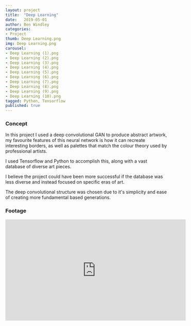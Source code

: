 ```yaml
---
layout: project
title:  "Deep Learning"
date:   2019-05-01
author: Ben Windley
categories:
- Project
thumb: Deep Learning.png
img: Deep Learning.png
carousel:
- Deep Learning (1).png
- Deep Learning (2).png
- Deep Learning (3).png
- Deep Learning (4).png
- Deep Learning (5).png
- Deep Learning (6).png
- Deep Learning (7).png
- Deep Learning (8).png
- Deep Learning (9).png
- Deep Learning (10).png
tagged: Python, Tensorflow
published: true
---
```


### Concept

In this project I used a deep convolutional GAN to produce abstract artwork, my favourite features of this neural network is how it can recreate interesting borders, as well as palettes that match the colour theory used by professional artists.

I used Tensorflow and Python to accomplish this, along with a vast database of diverse art pieces.

I believe the project could have been more successful if the database was less diverse and instead focused on specific eras of art. 

The deep convolutional structure was chosen due to it's simplicity and ease of creating more fundamental based generations.

### Footage

<p style="text-align: center">
<iframe width="560" height="315" src="https://www.youtube.com/embed/Id_QHFOpT5Y?rel=0&amp;showinfo=0" frameborder="0" allow="autoplay; encrypted-media" allowfullscreen></iframe>
</p>
